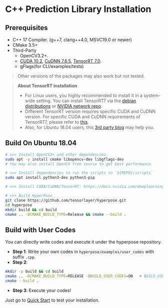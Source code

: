 # C++ Prediction Library Installation

## Prerequisites

* C++ 17 Compiler. (g++7, clang++4.0, MSVC19.0 or newer)
* CMake 3.5+ 
* Third-Party
    * OpenCV3.2+.
    * [CUDA 10.2](https://developer.nvidia.com/cuda-downloads), [CuDNN 7.6.5](https://docs.nvidia.com/deeplearning/cudnn/install-guide/index.html), [TensorRT 7.0](https://docs.nvidia.com/deeplearning/tensorrt/install-guide/index.html).
    * gFlags(for CLI/examples/tests)

> Other versions of the packages may also work but not tested.

> **About TensorRT installation**
>
> - For Linux users, you highly recommended to install it in a system-wide setting. You can install TensorRT7 via the [debian distributions](https://docs.nvidia.com/deeplearning/tensorrt/install-guide/index.html#installing-debian) or [NVIDIA network repo](https://docs.nvidia.com/deeplearning/tensorrt/install-guide/index.html#maclearn-net-repo-install).
> - Different TensorRT version requires specific CUDA and CuDNN version. For specific CUDA and CuDNN requirements of TensorRT7, please refer to [this](https://docs.nvidia.com/deeplearning/tensorrt/support-matrix/index.html#platform-matrix).
> - Also, for Ubuntu 18.04 users, this [3rd party blog](https://ddkang.github.io/2020/01/02/installing-tensorrt.html) may help you. 

## Build On Ubuntu 18.04

```bash
# >>> Install OpenCV3+ and other dependencies. 
sudo apt -y install cmake libopencv-dev libgflags-dev
# You may also install OpenCV from source to get best performance.

# >>> Install dependencies to run the scripts in `${REPO}/scripts`
sudo apt install python3-dev python3-pip 

# >>> Install CUDA/CuDNN/TensorRT: https://docs.nvidia.com/deeplearning/tensorrt/install-guide/index.html#installing-debian

# >>> Build HyperPose
git clone https://github.com/tensorlayer/hyperpose.git
cd hyperpose
mkdir build && cd build
cmake .. -DCMAKE_BUILD_TYPE=Release && cmake --build .
```

## Build with User Codes

You can directly write codes and execute it under the hyperpose repository.

- **Step 1**: Write your own codes in `hyperpose/examples/user_codes` with suffix `.cpp`.
- **Step 2**:

```bash
mkdir -p build && cd build
cmake .. -DCMAKE_BUILD_TYPE=RELEASE -DBUILD_USER_CODES=ON   # BUILD_USER_CODES is by default on
cmake --build .
```

- **Step 3**: Execute your codes!

Just go to [Quick Start](../quick_start/prediction.md) to test your installation.